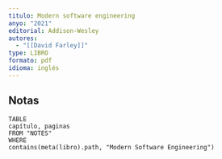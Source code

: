```yaml
---
titulo: Modern software engineering
anyo: "2021"
editorial: Addison-Wesley
autores:
  - "[[David Farley]]"
type: LIBRO
formato: pdf
idioma: inglés
---
```

## Notas
```dataview
TABLE
capítulo, paginas
FROM "NOTES" 
WHERE 
contains(meta(libro).path, "Modern Software Engineering")
```
